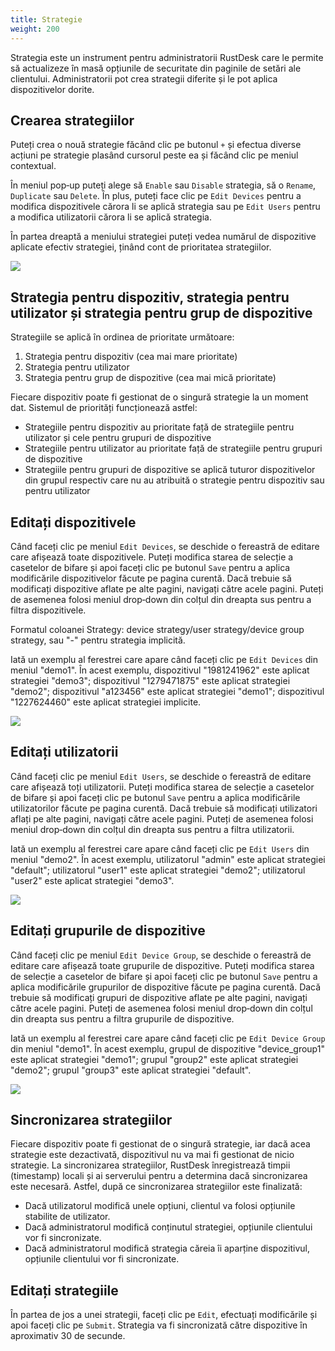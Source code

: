 ```yaml
---
title: Strategie
weight: 200
---
```


Strategia este un instrument pentru administratorii RustDesk care le permite să actualizeze în masă opțiunile de securitate din paginile de setări ale clientului. Administratorii pot crea strategii diferite și le pot aplica dispozitivelor dorite.

## Crearea strategiilor

Puteți crea o nouă strategie făcând clic pe butonul `+` și efectua diverse acțiuni pe strategie plasând cursorul peste ea și făcând clic pe meniul contextual.

În meniul pop‑up puteți alege să `Enable` sau `Disable` strategia, să o `Rename`, `Duplicate` sau `Delete`. În plus, puteți face clic pe `Edit Devices` pentru a modifica dispozitivele cărora li se aplică strategia sau pe `Edit Users` pentru a modifica utilizatorii cărora li se aplică strategia.

În partea dreaptă a meniului strategiei puteți vedea numărul de dispozitive aplicate efectiv strategiei, ținând cont de prioritatea strategiilor.

![](/docs/ro/self-host/rustdesk-server-pro/strategy/images/strategy_menu.png)

## Strategia pentru dispozitiv, strategia pentru utilizator și strategia pentru grup de dispozitive

Strategiile se aplică în ordinea de prioritate următoare:
1. Strategia pentru dispozitiv (cea mai mare prioritate)
2. Strategia pentru utilizator
3. Strategia pentru grup de dispozitive (cea mai mică prioritate)

Fiecare dispozitiv poate fi gestionat de o singură strategie la un moment dat. Sistemul de priorități funcționează astfel:
- Strategiile pentru dispozitiv au prioritate față de strategiile pentru utilizator și cele pentru grupuri de dispozitive
- Strategiile pentru utilizator au prioritate față de strategiile pentru grupuri de dispozitive
- Strategiile pentru grupuri de dispozitive se aplică tuturor dispozitivelor din grupul respectiv care nu au atribuită o strategie pentru dispozitiv sau pentru utilizator


## Editați dispozitivele

Când faceți clic pe meniul `Edit Devices`, se deschide o fereastră de editare care afișează toate dispozitivele. Puteți modifica starea de selecție a casetelor de bifare și apoi faceți clic pe butonul `Save` pentru a aplica modificările dispozitivelor făcute pe pagina curentă. Dacă trebuie să modificați dispozitive aflate pe alte pagini, navigați către acele pagini. Puteți de asemenea folosi meniul drop‑down din colțul din dreapta sus pentru a filtra dispozitivele.

Formatul coloanei Strategy: device strategy/user strategy/device group strategy, sau "-" pentru strategia implicită.

Iată un exemplu al ferestrei care apare când faceți clic pe `Edit Devices` din meniul "demo1". În acest exemplu, dispozitivul "1981241962" este aplicat strategiei "demo3"; dispozitivul "1279471875" este aplicat strategiei "demo2"; dispozitivul "a123456" este aplicat strategiei "demo1"; dispozitivul "1227624460" este aplicat strategiei implicite.

![](/docs/ro/self-host/rustdesk-server-pro/strategy/images/edit_devices.png)

## Editați utilizatorii

Când faceți clic pe meniul `Edit Users`, se deschide o fereastră de editare care afișează toți utilizatorii. Puteți modifica starea de selecție a casetelor de bifare și apoi faceți clic pe butonul `Save` pentru a aplica modificările utilizatorilor făcute pe pagina curentă. Dacă trebuie să modificați utilizatori aflați pe alte pagini, navigați către acele pagini. Puteți de asemenea folosi meniul drop‑down din colțul din dreapta sus pentru a filtra utilizatorii.

Iată un exemplu al ferestrei care apare când faceți clic pe `Edit Users` din meniul "demo2". În acest exemplu, utilizatorul "admin" este aplicat strategiei "default"; utilizatorul "user1" este aplicat strategiei "demo2"; utilizatorul "user2" este aplicat strategiei "demo3".

![](/docs/ro/self-host/rustdesk-server-pro/strategy/images/edit_users.png)

## Editați grupurile de dispozitive

Când faceți clic pe meniul `Edit Device Group`, se deschide o fereastră de editare care afișează toate grupurile de dispozitive. Puteți modifica starea de selecție a casetelor de bifare și apoi faceți clic pe butonul `Save` pentru a aplica modificările grupurilor de dispozitive făcute pe pagina curentă. Dacă trebuie să modificați grupuri de dispozitive aflate pe alte pagini, navigați către acele pagini. Puteți de asemenea folosi meniul drop‑down din colțul din dreapta sus pentru a filtra grupurile de dispozitive.

Iată un exemplu al ferestrei care apare când faceți clic pe `Edit Device Group` din meniul "demo1". În acest exemplu, grupul de dispozitive "device_group1" este aplicat strategiei "demo1"; grupul "group2" este aplicat strategiei "demo2"; grupul "group3" este aplicat strategiei "default".

![](/docs/ro/self-host/rustdesk-server-pro/strategy/images/edit_device_groups.png)

## Sincronizarea strategiilor

Fiecare dispozitiv poate fi gestionat de o singură strategie, iar dacă acea strategie este dezactivată, dispozitivul nu va mai fi gestionat de nicio strategie. La sincronizarea strategiilor, RustDesk înregistrează timpii (timestamp) locali și ai serverului pentru a determina dacă sincronizarea este necesară. Astfel, după ce sincronizarea strategiilor este finalizată:

* Dacă utilizatorul modifică unele opțiuni, clientul va folosi opțiunile stabilite de utilizator.
* Dacă administratorul modifică conținutul strategiei, opțiunile clientului vor fi sincronizate.
* Dacă administratorul modifică strategia căreia îi aparține dispozitivul, opțiunile clientului vor fi sincronizate.

## Editați strategiile

În partea de jos a unei strategii, faceți clic pe `Edit`, efectuați modificările și apoi faceți clic pe `Submit`. Strategia va fi sincronizată către dispozitive în aproximativ 30 de secunde.